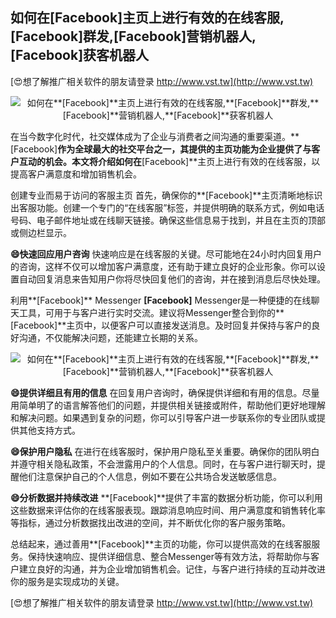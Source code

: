 ## **如何在**[Facebook]**主页上进行有效的在线客服,**[Facebook]**群发,**[Facebook]**营销机器人,**[Facebook]**获客机器人**

[😍想了解推广相关软件的朋友请登录 http://www.vst.tw](http://www.vst.tw)

 <center><img src="https://vst.tw/MP4/tuiguang/png/4.png" alt="如何在**[Facebook]**主页上进行有效的在线客服,**[Facebook]**群发,**[Facebook]**营销机器人,**[Facebook]**获客机器人"></center>

在当今数字化时代，社交媒体成为了企业与消费者之间沟通的重要渠道。**[Facebook]**作为全球最大的社交平台之一，其提供的主页功能为企业提供了与客户互动的机会。本文将介绍如何在**[Facebook]**主页上进行有效的在线客服，以提高客户满意度和增加销售机会。

创建专业而易于访问的客服主页
首先，确保你的**[Facebook]**主页清晰地标识出客服功能。创建一个专门的“在线客服”标签，并提供明确的联系方式，例如电话号码、电子邮件地址或在线聊天链接。确保这些信息易于找到，并且在主页的顶部或侧边栏显示。

**😄快速回应用户咨询**
快速响应是在线客服的关键。尽可能地在24小时内回复用户的咨询，这样不仅可以增加客户满意度，还有助于建立良好的企业形象。你可以设置自动回复消息来告知用户你将尽快回复他们的咨询，并在接到消息后尽快处理。

利用**[Facebook]** Messenger
**[Facebook]** Messenger是一种便捷的在线聊天工具，可用于与客户进行实时交流。建议将Messenger整合到你的**[Facebook]**主页中，以便客户可以直接发送消息。及时回复并保持与客户的良好沟通，不仅能解决问题，还能建立长期的关系。

 <center><img src="https://vst.tw/MP4/tuiguang/png/4.png" alt="如何在**[Facebook]**主页上进行有效的在线客服,**[Facebook]**群发,**[Facebook]**营销机器人,**[Facebook]**获客机器人"></center>

**😄提供详细且有用的信息**
在回复用户咨询时，确保提供详细和有用的信息。尽量用简单明了的语言解答他们的问题，并提供相关链接或附件，帮助他们更好地理解和解决问题。如果遇到复杂的问题，你可以引导客户进一步联系你的专业团队或提供其他支持方式。

**😄保护用户隐私**
在进行在线客服时，保护用户隐私至关重要。确保你的团队明白并遵守相关隐私政策，不会泄露用户的个人信息。同时，在与客户进行聊天时，提醒他们注意保护自己的个人信息，例如不要在公共场合发送敏感信息。

**😄分析数据并持续改进**
**[Facebook]**提供了丰富的数据分析功能，你可以利用这些数据来评估你的在线客服表现。跟踪消息响应时间、用户满意度和销售转化率等指标，通过分析数据找出改进的空间，并不断优化你的客户服务策略。

总结起来，通过善用**[Facebook]**主页的功能，你可以提供高效的在线客服服务。保持快速响应、提供详细信息、整合Messenger等有效方法，将帮助你与客户建立良好的沟通，并为企业增加销售机会。记住，与客户进行持续的互动并改进你的服务是实现成功的关键。

[😍想了解推广相关软件的朋友请登录 http://www.vst.tw](http://www.vst.tw)



